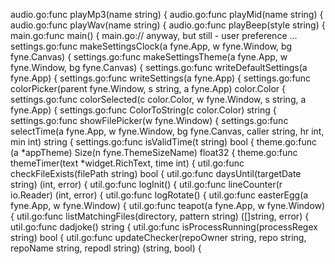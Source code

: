 audio.go:func playMp3(name string) {
audio.go:func playMid(name string) {
audio.go:func playWav(name string) {
audio.go:func playBeep(style string) {
main.go:func main() {
main.go:// anyway, but still - user preference ...
settings.go:func makeSettingsClock(a fyne.App, w fyne.Window, bg fyne.Canvas) {
settings.go:func makeSettingsTheme(a fyne.App, w fyne.Window, bg fyne.Canvas) {
settings.go:func writeDefaultSettings(a fyne.App) {
settings.go:func writeSettings(a fyne.App) {
settings.go:func colorPicker(parent fyne.Window, s string, a fyne.App) color.Color {
settings.go:func colorSelected(c color.Color, w fyne.Window, s string, a fyne.App) {
settings.go:func ColorToString(c color.Color) string {
settings.go:func showFilePicker(w fyne.Window) {
settings.go:func selectTime(a fyne.App, w fyne.Window, bg fyne.Canvas, caller string, hr int, min int) string {
settings.go:func isValidTime(t string) bool {
theme.go:func (a *appTheme) Size(n fyne.ThemeSizeName) float32 {
theme.go:func themeTimer(text *widget.RichText, time int) {
util.go:func checkFileExists(filePath string) bool {
util.go:func daysUntil(targetDate string) (int, error) {
util.go:func logInit() {
util.go:func lineCounter(r io.Reader) (int, error) {
util.go:func logRotate() {
util.go:func easterEgg(a fyne.App, w fyne.Window) {
util.go:func teapot(a fyne.App, w fyne.Window) {
util.go:func listMatchingFiles(directory, pattern string) ([]string, error) {
util.go:func dadjoke() string {
util.go:func isProcessRunning(processRegex string) bool {
util.go:func updateChecker(repoOwner string, repo string, repoName string, repodl string) (string, bool) {
